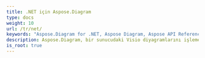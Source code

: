 ```yaml
---
title: .NET için Aspose.Diagram
type: docs
weight: 10
url: /tr/net/
keywords: "Aspose.Diagram for .NET, Aspose Diagram, Aspose API Reference."
description: Aspose.Diagram, bir sunucudaki Visio diyagramlarını işlemek için Microsoft Office Visio tarafından sağlanan gelişmiş işlevselliklerden yararlanır.
is_root: true
---
```

